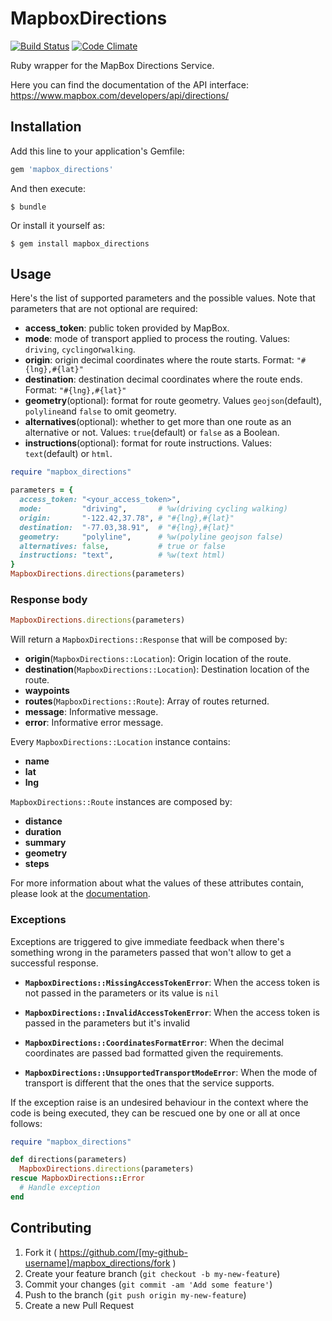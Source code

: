 # MapboxDirections

[![Build Status](https://travis-ci.org/allyapp/mapbox_directions.svg?branch=master)](https://travis-ci.org/allyapp/mapbox_directions)
[![Code Climate](https://codeclimate.com/github/allyapp/mapbox_directions/badges/gpa.svg)](https://codeclimate.com/github/allyapp/mapbox_directions)

Ruby wrapper for the MapBox Directions Service.

Here you can find the documentation of the API interface:
https://www.mapbox.com/developers/api/directions/

## Installation

Add this line to your application's Gemfile:

```ruby
gem 'mapbox_directions'
```

And then execute:

    $ bundle

Or install it yourself as:

    $ gem install mapbox_directions

## Usage

Here's the list of supported parameters and the possible values. Note that parameters that are not optional are required:

- **access_token**: public token provided by MapBox.
- **mode**: mode of transport applied to process the routing.
Values: ``driving``, ``cycling``or``walking``.
- **origin**: origin decimal coordinates where the route starts.
Format: ``"#{lng},#{lat}"``
- **destination**: destination decimal coordinates where the route ends.
Format: ``"#{lng},#{lat}"``
- **geometry**(optional): format for route geometry.
Values ``geojson``(default), ``polyline``and ``false`` to omit geometry.
- **alternatives**(optional): whether to get more than one route as an alternative or not.
Values: ``true``(default) or ``false`` as a Boolean.
- **instructions**(optional): format for route instructions.
Values: ``text``(default) or ``html``.


```ruby
require "mapbox_directions"

parameters = {
  access_token: "<your_access_token>",
  mode:         "driving",       # %w(driving cycling walking)
  origin:       "-122.42,37.78", # "#{lng},#{lat}"
  destination:  "-77.03,38.91",  # "#{lng},#{lat}"
  geometry:     "polyline",      # %w(polyline geojson false)
  alternatives: false,           # true or false
  instructions: "text",          # %w(text html)
}
MapboxDirections.directions(parameters)
```

### Response body

```ruby
MapboxDirections.directions(parameters)
```

Will return a ``MapboxDirections::Response`` that will be composed by:
- **origin**(``MapboxDirections::Location``): Origin location of the route.
- **destination**(``MapboxDirections::Location``): Destination location of the route.
- **waypoints**
- **routes**(``MapboxDirections::Route``): Array of routes returned.
- **message**: Informative message.
- **error**: Informative error message.

Every ``MapboxDirections::Location`` instance contains:
- **name**
- **lat**
- **lng**

``MapboxDirections::Route`` instances are composed by:
- **distance**
- **duration**
- **summary**
- **geometry**
- **steps**

For more information about what the values of these attributes contain, please look at the [documentation](https://www.mapbox.com/developers/api/directions/).

### Exceptions

Exceptions are triggered to give immediate feedback when there's something wrong in the parameters passed that won't allow to get a successful response.

- **``MapboxDirections::MissingAccessTokenError``**: When the access token is not passed in the parameters or its value is ``nil``


- **``MapboxDirections::InvalidAccessTokenError``**: When the access token is passed in the parameters but it's invalid

- **``MapboxDirections::CoordinatesFormatError``**: When the decimal coordinates are passed bad formatted given the requirements.


- **``MapboxDirections::UnsupportedTransportModeError``**: When the mode of transport is different that the ones that the service supports.


If the exception raise is an undesired behaviour in the context where the code is being executed, they can be rescued one by one or all at once follows:
```ruby
require "mapbox_directions"

def directions(parameters)
  MapboxDirections.directions(parameters)
rescue MapboxDirections::Error
  # Handle exception
end
```

## Contributing

1. Fork it ( https://github.com/[my-github-username]/mapbox_directions/fork )
2. Create your feature branch (`git checkout -b my-new-feature`)
3. Commit your changes (`git commit -am 'Add some feature'`)
4. Push to the branch (`git push origin my-new-feature`)
5. Create a new Pull Request
